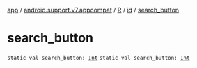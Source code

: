 [app](../../../index.md) / [android.support.v7.appcompat](../../index.md) / [R](../index.md) / [id](index.md) / [search_button](.)

# search_button

`static val search_button: `[`Int`](https://kotlinlang.org/api/latest/jvm/stdlib/kotlin/-int/index.html)
`static val search_button: `[`Int`](https://kotlinlang.org/api/latest/jvm/stdlib/kotlin/-int/index.html)